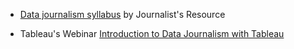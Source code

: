 - [Data journalism syllabus](https://journalistsresource.org/syllabi/data-journalism-visualization-mapping-ethics-syllabus) by Journalist's Resource

- Tableau's Webinar [Introduction to Data Journalism with Tableau](https://www.tableau.com/learn/webinars/introduction-data-journalism-tableau)
